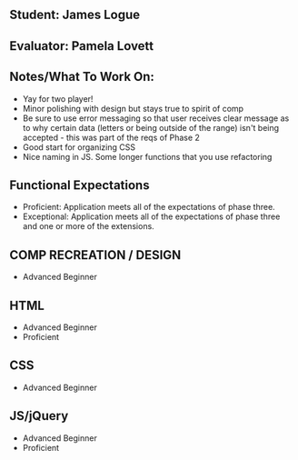 ## Student: James Logue
## Evaluator: Pamela Lovett
## Notes/What To Work On:

- Yay for two player!
- Minor polishing with design but stays true to spirit of comp
- Be sure to use error messaging so that user receives clear message as to why certain data (letters or being outside of the range) isn't being accepted  - this was part of the reqs of Phase 2
- Good start for organizing CSS
- Nice naming in JS. Some longer functions that you use refactoring

## Functional Expectations

* Proficient: Application meets all of the expectations of phase three.  
* Exceptional: Application meets all of the expectations of phase three and one or more of the extensions.  

## COMP RECREATION / DESIGN

* Advanced Beginner   

## HTML

* Advanced Beginner
* Proficient   

## CSS

* Advanced Beginner  

## JS/jQuery
  
* Advanced Beginner  
* Proficient  

